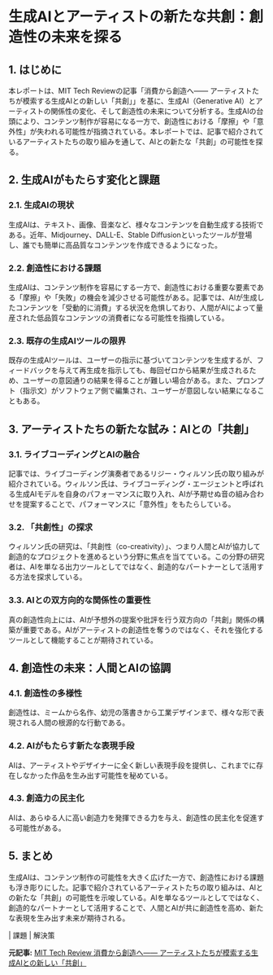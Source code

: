 # 生成AIとアーティストの新たな共創：創造性の未来を探る

## 1. はじめに

本レポートは、MIT Tech Reviewの記事「消費から創造へ—— アーティストたちが模索する生成AIとの新しい「共創」」を基に、生成AI（Generative AI）とアーティストの関係性の変化、そして創造性の未来について分析する。生成AIの台頭により、コンテンツ制作が容易になる一方で、創造性における「摩擦」や「意外性」が失われる可能性が指摘されている。本レポートでは、記事で紹介されているアーティストたちの取り組みを通して、AIとの新たな「共創」の可能性を探る。

## 2. 生成AIがもたらす変化と課題

### 2.1. 生成AIの現状

生成AIは、テキスト、画像、音楽など、様々なコンテンツを自動生成する技術である。近年、Midjourney、DALL-E、Stable Diffusionといったツールが登場し、誰でも簡単に高品質なコンテンツを作成できるようになった。

### 2.2. 創造性における課題

生成AIは、コンテンツ制作を容易にする一方で、創造性における重要な要素である「摩擦」や「失敗」の機会を減少させる可能性がある。記事では、AIが生成したコンテンツを「受動的に消費」する状況を危惧しており、人間がAIによって量産された低品質なコンテンツの消費者になる可能性を指摘している。

### 2.3. 既存の生成AIツールの限界

既存の生成AIツールは、ユーザーの指示に基づいてコンテンツを生成するが、フィードバックを与えて再生成を指示しても、毎回ゼロから結果が生成されるため、ユーザーの意図通りの結果を得ることが難しい場合がある。また、プロンプト（指示文）がソフトウェア側で編集され、ユーザーが意図しない結果になることもある。

## 3. アーティストたちの新たな試み：AIとの「共創」

### 3.1. ライブコーディングとAIの融合

記事では、ライブコーディング演奏者であるリジー・ウィルソン氏の取り組みが紹介されている。ウィルソン氏は、ライブコーディング・エージェントと呼ばれる生成AIモデルを自身のパフォーマンスに取り入れ、AIが予期せぬ音の組み合わせを提案することで、パフォーマンスに「意外性」をもたらしている。

### 3.2. 「共創性」の探求

ウィルソン氏の研究は、「共創性（co-creativity）」、つまり人間とAIが協力して創造的なプロジェクトを進めるという分野に焦点を当てている。この分野の研究者は、AIを単なる出力ツールとしてではなく、創造的なパートナーとして活用する方法を探求している。

### 3.3. AIとの双方向的な関係性の重要性

真の創造性向上には、AIが予想外の提案や批評を行う双方向の「共創」関係の構築が重要である。AIがアーティストの創造性を奪うのではなく、それを強化するツールとして機能することが期待されている。

## 4. 創造性の未来：人間とAIの協調

### 4.1. 創造性の多様性

創造性は、ミームから名作、幼児の落書きから工業デザインまで、様々な形で表現される人間の根源的な行動である。

### 4.2. AIがもたらす新たな表現手段

AIは、アーティストやデザイナーに全く新しい表現手段を提供し、これまでに存在しなかった作品を生み出す可能性を秘めている。

### 4.3. 創造力の民主化

AIは、あらゆる人に高い創造力を発揮できる力を与え、創造性の民主化を促進する可能性がある。

## 5. まとめ

生成AIは、コンテンツ制作の可能性を大きく広げた一方で、創造性における課題も浮き彫りにした。記事で紹介されているアーティストたちの取り組みは、AIとの新たな「共創」の可能性を示唆している。AIを単なるツールとしてではなく、創造的なパートナーとして活用することで、人間とAIが共に創造性を高め、新たな表現を生み出す未来が期待される。

| 課題 | 解決策 

**元記事:** [MIT Tech Review 消費から創造へ—— アーティストたちが模索する生成AIとの新しい「共創」](https://www.technologyreview.jp/s/359465/how-ai-can-help-supercharge-creativity/)